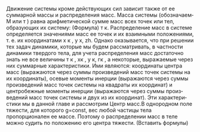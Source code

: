 Движение системы кроме действующих сил зависит также от ее суммарной массы и распределения масс. Масса системы (обозначаем­ М или т ) равна арифметической сумме масс всех точек или тел, образующих их систему: 
 (Формула)
т к. Распределение масс в системе определяется значениями масс ее точек и их взаимными положениями, т. е. их координатами х к , у х, zh.
Однако оказывается, что при решении тех задач динами­ки, которые мы будем рассматривать, в частности динамики твердого тела, для учета распределения масс достаточно знать не все ве­личины т к , хк , у к, гк , а некоторые, выражаемые через них суммар­ные характеристики. Ими являются: координаты центра масс
(выражаются через суммы произведений масс точек системы на их координаты), осевые моменты инерции (выражаются через суммы произведений масс точек системы на квадраты их координат) и центробежные моменты инерции (выражаются через суммы произ­ведений масс точек системы и двух из их координат). Эти характери­стики мы в данной главе и рассмотрим Центр масс.В однородном поле тяжести, для которого g=const, вес любой частицы тела пропорционален ее массе. Поэто­му о распределении масс в теле можно судить по положению его центра тяжести.
(Вставить формулы)
